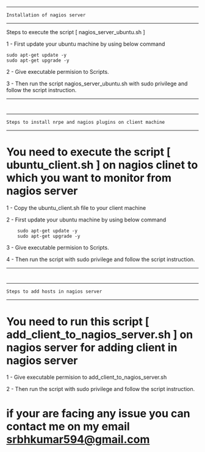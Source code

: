 ----------------------------------------------------------------------------------------------------

	Installation of nagios server 

----------------------------------------------------------------------------------------------------

Steps to execute the script [ nagios_server_ubuntu.sh ]

1 - First update your ubuntu machine by using below command

	sudo apt-get update -y
	sudo apt-get upgrade -y

2 - Give executable permision to Scripts.

3 - Then run the script nagios_server_ubuntu.sh with sudo privilege and follow the script instruction.

******************************************************************************************************

#
#
#

------------------------------------------------------------------------------------------------------

	Steps to install nrpe and nagios plugins on client machine

------------------------------------------------------------------------------------------------------

# You need to execute the script [ ubuntu_client.sh ] on nagios clinet to which you want to monitor from nagios server

1 - Copy the ubuntu_client.sh file to your client machine

2 - First update your ubuntu machine by using below command

        sudo apt-get update -y
        sudo apt-get upgrade -y

3 - Give executable permision to Scripts.

4 - Then run the script with sudo privilege and follow the script instruction.

******************************************************************************************************

#
#
# 

______________________________________________________________________________________________________

	Steps to add hosts in nagios server

______________________________________________________________________________________________________

# You need to run this script [ add_client_to_nagios_server.sh ]  on nagios server for adding client in nagios server

1 - Give executable permision to add_client_to_nagios_server.sh

2 - Then run the script with sudo privilege and follow the script instruction.

# if your are facing any issue you can contact me on my email srbhkumar594@gmail.com 
